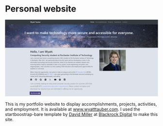 Personal website
=============
![Personal portfolio website](./img/website-screenshot.PNG)

This is my portfolio website to display accomplishments, projects, activities, and employment. It is available 
at www.wyatttauber.com. I used the startboostrap-bare template by [David Miller](http://davidmiller.io/) at 
[Blackrock Digital](http://blackrockdigital.io/) to make this site.